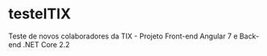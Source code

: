 # testeITIX
Teste de novos colaboradores da TIX - Projeto Front-end Angular 7 e Back-end .NET Core 2.2
